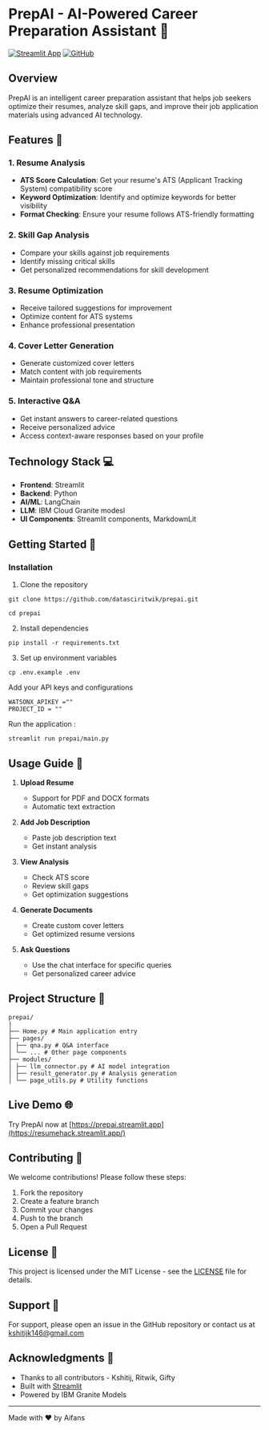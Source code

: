 # PrepAI - AI-Powered Career Preparation Assistant 🚀

[![Streamlit App](https://static.streamlit.io/badges/streamlit_badge_black_white.svg)](https://resumehack.streamlit.app/)
[![GitHub](https://img.shields.io/badge/github-%23121011.svg?style=flat&logo=github&logoColor=white)](https://github.com/datasciritwik/prepai)

## Overview

PrepAI is an intelligent career preparation assistant that helps job seekers optimize their resumes, analyze skill gaps, and improve their job application materials using advanced AI technology.

## Features 🌟

### 1. Resume Analysis
- **ATS Score Calculation**: Get your resume's ATS (Applicant Tracking System) compatibility score
- **Keyword Optimization**: Identify and optimize keywords for better visibility
- **Format Checking**: Ensure your resume follows ATS-friendly formatting

### 2. Skill Gap Analysis
- Compare your skills against job requirements
- Identify missing critical skills
- Get personalized recommendations for skill development

### 3. Resume Optimization
- Receive tailored suggestions for improvement
- Optimize content for ATS systems
- Enhance professional presentation

### 4. Cover Letter Generation
- Generate customized cover letters
- Match content with job requirements
- Maintain professional tone and structure

### 5. Interactive Q&A
- Get instant answers to career-related questions
- Receive personalized advice
- Access context-aware responses based on your profile

## Technology Stack 💻

- **Frontend**: Streamlit
- **Backend**: Python
- **AI/ML**: LangChain
- **LLM**: IBM Cloud Granite modesl
- **UI Components**: Streamlit components, MarkdownLit

## Getting Started 🚀

### Installation
1. Clone the repository

```
git clone https://github.com/datasciritwik/prepai.git

```
```
cd prepai
```


2. Install dependencies

```
pip install -r requirements.txt
```


3. Set up environment variables

```
cp .env.example .env
```

Add your API keys and configurations
```
WATSONX_APIKEY =""
PROJECT_ID = ""
```

Run the application : 
```
streamlit run prepai/main.py
```


## Usage Guide 📖

1. **Upload Resume**
   - Support for PDF and DOCX formats
   - Automatic text extraction

2. **Add Job Description**
   - Paste job description text
   - Get instant analysis

3. **View Analysis**
   - Check ATS score
   - Review skill gaps
   - Get optimization suggestions

4. **Generate Documents**
   - Create custom cover letters
   - Get optimized resume versions

5. **Ask Questions**
   - Use the chat interface for specific queries
   - Get personalized career advice

## Project Structure 📁
```
prepai/
|
├── Home.py # Main application entry
├── pages/
│ ├── qna.py # Q&A interface
│ └── ... # Other page components
├── modules/
│ ├── llm_connector.py # AI model integration
│ ├── result_generator.py # Analysis generation
│ └── page_utils.py # Utility functions

```




## Live Demo 🌐

Try PrepAI now at [https://prepai.streamlit.app](https://resumehack.streamlit.app/)

## Contributing 🤝

We welcome contributions! Please follow these steps:

1. Fork the repository
2. Create a feature branch
3. Commit your changes
4. Push to the branch
5. Open a Pull Request

## License 📄

This project is licensed under the MIT License - see the [LICENSE](LICENSE) file for details.

## Support 💬

For support, please open an issue in the GitHub repository or contact us at [kshitijk146@gmail.com](mailto:kshitijk146@gmail.com)

## Acknowledgments 🙏

- Thanks to all contributors - Kshitij, Ritwik, Gifty
- Built with [Streamlit](https://streamlit.io/)
- Powered by IBM Granite Models 

---
Made with ❤️ by Aifans
